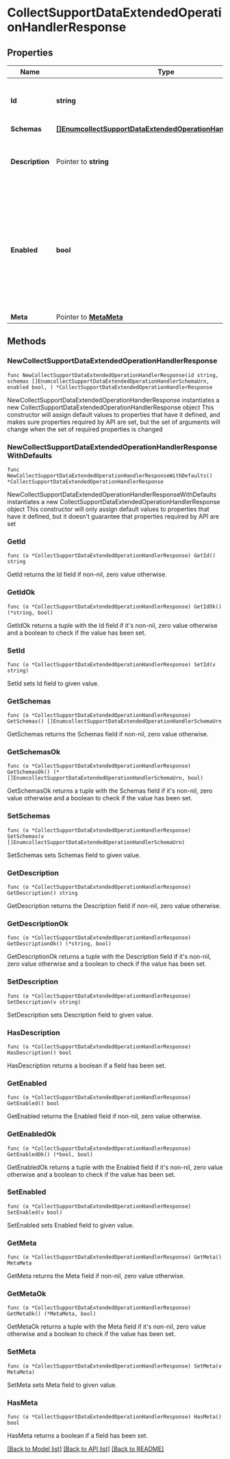 # CollectSupportDataExtendedOperationHandlerResponse

## Properties

Name | Type | Description | Notes
------------ | ------------- | ------------- | -------------
**Id** | **string** | Name of the Extended Operation Handler | 
**Schemas** | [**[]EnumcollectSupportDataExtendedOperationHandlerSchemaUrn**](EnumcollectSupportDataExtendedOperationHandlerSchemaUrn.md) |  | 
**Description** | Pointer to **string** | A description for this Extended Operation Handler | [optional] 
**Enabled** | **bool** | Indicates whether the Extended Operation Handler is enabled (that is, whether the types of extended operations are allowed in the server). | 
**Meta** | Pointer to [**MetaMeta**](MetaMeta.md) |  | [optional] 

## Methods

### NewCollectSupportDataExtendedOperationHandlerResponse

`func NewCollectSupportDataExtendedOperationHandlerResponse(id string, schemas []EnumcollectSupportDataExtendedOperationHandlerSchemaUrn, enabled bool, ) *CollectSupportDataExtendedOperationHandlerResponse`

NewCollectSupportDataExtendedOperationHandlerResponse instantiates a new CollectSupportDataExtendedOperationHandlerResponse object
This constructor will assign default values to properties that have it defined,
and makes sure properties required by API are set, but the set of arguments
will change when the set of required properties is changed

### NewCollectSupportDataExtendedOperationHandlerResponseWithDefaults

`func NewCollectSupportDataExtendedOperationHandlerResponseWithDefaults() *CollectSupportDataExtendedOperationHandlerResponse`

NewCollectSupportDataExtendedOperationHandlerResponseWithDefaults instantiates a new CollectSupportDataExtendedOperationHandlerResponse object
This constructor will only assign default values to properties that have it defined,
but it doesn't guarantee that properties required by API are set

### GetId

`func (o *CollectSupportDataExtendedOperationHandlerResponse) GetId() string`

GetId returns the Id field if non-nil, zero value otherwise.

### GetIdOk

`func (o *CollectSupportDataExtendedOperationHandlerResponse) GetIdOk() (*string, bool)`

GetIdOk returns a tuple with the Id field if it's non-nil, zero value otherwise
and a boolean to check if the value has been set.

### SetId

`func (o *CollectSupportDataExtendedOperationHandlerResponse) SetId(v string)`

SetId sets Id field to given value.


### GetSchemas

`func (o *CollectSupportDataExtendedOperationHandlerResponse) GetSchemas() []EnumcollectSupportDataExtendedOperationHandlerSchemaUrn`

GetSchemas returns the Schemas field if non-nil, zero value otherwise.

### GetSchemasOk

`func (o *CollectSupportDataExtendedOperationHandlerResponse) GetSchemasOk() (*[]EnumcollectSupportDataExtendedOperationHandlerSchemaUrn, bool)`

GetSchemasOk returns a tuple with the Schemas field if it's non-nil, zero value otherwise
and a boolean to check if the value has been set.

### SetSchemas

`func (o *CollectSupportDataExtendedOperationHandlerResponse) SetSchemas(v []EnumcollectSupportDataExtendedOperationHandlerSchemaUrn)`

SetSchemas sets Schemas field to given value.


### GetDescription

`func (o *CollectSupportDataExtendedOperationHandlerResponse) GetDescription() string`

GetDescription returns the Description field if non-nil, zero value otherwise.

### GetDescriptionOk

`func (o *CollectSupportDataExtendedOperationHandlerResponse) GetDescriptionOk() (*string, bool)`

GetDescriptionOk returns a tuple with the Description field if it's non-nil, zero value otherwise
and a boolean to check if the value has been set.

### SetDescription

`func (o *CollectSupportDataExtendedOperationHandlerResponse) SetDescription(v string)`

SetDescription sets Description field to given value.

### HasDescription

`func (o *CollectSupportDataExtendedOperationHandlerResponse) HasDescription() bool`

HasDescription returns a boolean if a field has been set.

### GetEnabled

`func (o *CollectSupportDataExtendedOperationHandlerResponse) GetEnabled() bool`

GetEnabled returns the Enabled field if non-nil, zero value otherwise.

### GetEnabledOk

`func (o *CollectSupportDataExtendedOperationHandlerResponse) GetEnabledOk() (*bool, bool)`

GetEnabledOk returns a tuple with the Enabled field if it's non-nil, zero value otherwise
and a boolean to check if the value has been set.

### SetEnabled

`func (o *CollectSupportDataExtendedOperationHandlerResponse) SetEnabled(v bool)`

SetEnabled sets Enabled field to given value.


### GetMeta

`func (o *CollectSupportDataExtendedOperationHandlerResponse) GetMeta() MetaMeta`

GetMeta returns the Meta field if non-nil, zero value otherwise.

### GetMetaOk

`func (o *CollectSupportDataExtendedOperationHandlerResponse) GetMetaOk() (*MetaMeta, bool)`

GetMetaOk returns a tuple with the Meta field if it's non-nil, zero value otherwise
and a boolean to check if the value has been set.

### SetMeta

`func (o *CollectSupportDataExtendedOperationHandlerResponse) SetMeta(v MetaMeta)`

SetMeta sets Meta field to given value.

### HasMeta

`func (o *CollectSupportDataExtendedOperationHandlerResponse) HasMeta() bool`

HasMeta returns a boolean if a field has been set.


[[Back to Model list]](../README.md#documentation-for-models) [[Back to API list]](../README.md#documentation-for-api-endpoints) [[Back to README]](../README.md)


